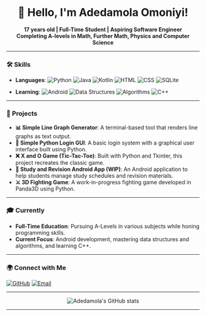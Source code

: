<h1 align="center">👋 Hello, I'm Adedamola Omoniyi!</h1>
<p align="center">
  <b>17 years old | Full-Time Student | Aspiring Software Engineer</b><br>
  <b>Completing A-levels in Math, Further Math, Physics and Computer Science</b>
</p>

---

### 🛠️ Skills

- **Languages**: 
  ![Python](https://img.shields.io/badge/Python-grey?style=for-the-badge&logo=python&logoColor=white)
  ![Java](https://img.shields.io/badge/Java-grey?style=for-the-badge&logo=java&logoColor=white)
  ![Kotlin](https://img.shields.io/badge/Kotlin-grey?style=for-the-badge&logo=kotlin&logoColor=white)
  ![HTML](https://img.shields.io/badge/HTML5-grey?style=for-the-badge&logo=html5&logoColor=white)
  ![CSS](https://img.shields.io/badge/CSS3-grey?style=for-the-badge&logo=css3&logoColor=white)
  ![SQLite](https://img.shields.io/badge/SQLite-grey?style=for-the-badge&logo=sqlite&logoColor=white)

- **Learning**: 
  ![Android](https://img.shields.io/badge/Android-green?style=for-the-badge&logo=android&logoColor=white)
  ![Data Structures](https://img.shields.io/badge/Data_Structures-green?style=for-the-badge)
  ![Algorithms](https://img.shields.io/badge/Algorithms-green?style=for-the-badge)
  ![C++](https://img.shields.io/badge/C++-green?style=for-the-badge&logo=cplusplus&logoColor=white)

---

### 🚀 Projects

- **📊 Simple Line Graph Generator**: A terminal-based tool that renders line graphs as text output.
- **🔑 Simple Python Login GUI**: A basic login system with a graphical user interface built using Python.
- **❌ X and O Game (Tic-Tac-Toe)**: Built with Python and Tkinter, this project recreates the classic game.
- **📱 Study and Revision Android App (WIP)**: An Android application to help students manage study schedules and revision materials.
- **⚔️ 3D Fighting Game**: A work-in-progress fighting game developed in Panda3D using Python.

---

### 🎓 Currently
- **Full-Time Education**: Pursuing A-Levels in various subjects while honing programming skills.
- **Current Focus**: Android development, mastering data structures and algorithms, and learning C++.

---

### 🌍 Connect with Me
[![GitHub](https://img.shields.io/badge/GitHub-black?style=for-the-badge&logo=github)](https://github.com/AdedamolaOmoniyi)
[![Email](https://img.shields.io/badge/LinkedIn-green?style=for-the-badge&logo=linkedin&logoColor=white)](https://www.adedamolaomoniyi@gmail.com)

---

<p align="center">
  <img src="https://github-readme-stats.vercel.app/api?username=AdedamolaOmoniyi&show_icons=true&theme=graywhite" alt="Adedamola's GitHub stats">
</p>

---


